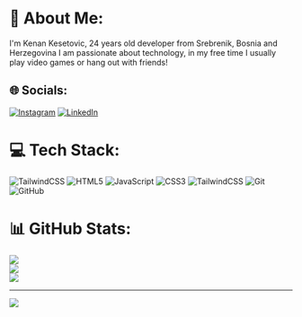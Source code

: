 # 💫 About Me:
I'm Kenan Kesetovic, 24 years old developer from Srebrenik, Bosnia and Herzegovina
I am passionate about technology, in my free time I usually play video games or hang out with friends!

## 🌐 Socials:
[![Instagram](https://img.shields.io/badge/Instagram-%23E4405F.svg?logo=Instagram&logoColor=white)](https://instagram.com/kesetovickenan) [![LinkedIn](https://img.shields.io/badge/LinkedIn-%230077B5.svg?logo=linkedin&logoColor=white)](https://linkedin.com/in/kenan-kesetovic) 

# 💻 Tech Stack:
![TailwindCSS](https://img.shields.io/badge/tailwindcss-%2338B2AC.svg?style=for-the-badge&logo=tailwind-css&logoColor=white) ![HTML5](https://img.shields.io/badge/html5-%23E34F26.svg?style=for-the-badge&logo=html5&logoColor=white) ![JavaScript](https://img.shields.io/badge/javascript-%23323330.svg?style=for-the-badge&logo=javascript&logoColor=%23F7DF1E) ![CSS3](https://img.shields.io/badge/css3-%231572B6.svg?style=for-the-badge&logo=css3&logoColor=white) ![TailwindCSS](https://img.shields.io/badge/tailwindcss-%2338B2AC.svg?style=for-the-badge&logo=tailwind-css&logoColor=white) ![Git](https://img.shields.io/badge/git-%23F05033.svg?style=for-the-badge&logo=git&logoColor=white) ![GitHub](https://img.shields.io/badge/github-%23121011.svg?style=for-the-badge&logo=github&logoColor=white)
# 📊 GitHub Stats:
![](https://github-readme-stats.vercel.app/api?username=kesetovickenan&theme=dark&hide_border=false&include_all_commits=false&count_private=false)<br/>
![](https://github-readme-streak-stats.herokuapp.com/?user=kesetovickenan&theme=dark&hide_border=false)<br/>
![](https://github-readme-stats.vercel.app/api/top-langs/?username=kesetovickenan&theme=dark&hide_border=false&include_all_commits=false&count_private=false&layout=compact)

---
[![](https://visitcount.itsvg.in/api?id=kesetovickenan&icon=0&color=0)](https://visitcount.itsvg.in)

<!-- Proudly created with GPRM ( https://gprm.itsvg.in ) -->
